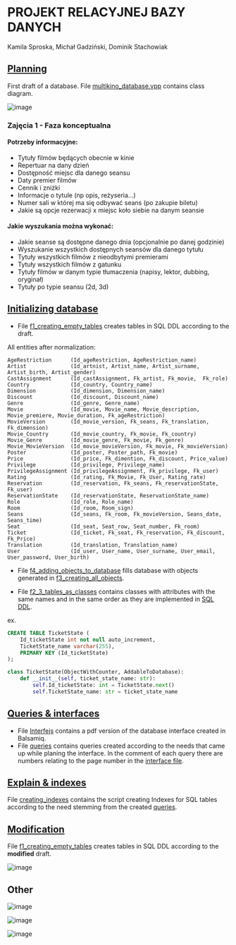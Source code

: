# PROJEKT RELACYJNEJ BAZY DANYCH
Kamila Sproska, Michał Gadziński, Dominik Stachowiak

## [Planning](P0_planning)
First draft of a database. File [multikino_database.vpp](P0_planning/multikino_database.vpp) contains class diagram.

![image](https://user-images.githubusercontent.com/61067969/143085033-d5442ea3-0b05-49d4-a622-153d75e92d6c.png)

### Zajęcia 1 - Faza konceptualna
#### Potrzeby informacyjne:
- Tytuły filmów będących obecnie w kinie
- Repertuar na dany dzień
- Dostępność miejsc dla danego seansu
- Daty premier filmów
- Cennik i zniżki
- Informacje o tytule (np opis, reżyseria...)
- Numer sali w której ma się odbywać seans (po zakupie biletu)
- Jakie są opcje rezerwacji x miejsc koło siebie na danym seansie
#### Jakie wyszukania można wykonać:
- Jakie seanse są dostępne danego dnia (opcjonalnie po danej godzinie)
- Wyszukanie wszystkich dostępnych seansów dla danego tytułu
- Tytuły wszystkich filmów z nieodbytymi premierami
- Tytuły wszystkich filmów z gatunku
- Tytuły filmów w danym typie tłumaczenia (napisy, lektor, dubbing, oryginał)
- Tytuły po typie seansu (2d, 3d)

## [Initializing database](P1_initializing_database)
- File [f1_creating_empty_tables](P1_initializing_database/f1_creating_empty_tables.sql) creates tables in SQL DDL 
according to the draft.

All entities after normalization:
```
AgeRestriction      (Id_ageRestriction, AgeRestriction_name)
Artist	            (Id_artnist, Artist_name, Artist_surname, Artist_birth, Artist_gender)
CastAssignment	    (Id_castAssignment, Fk_artist, Fk_movie,  Fk_role)
Country	            (Id_country, Country_name)
Dimension           (Id_dimension, Dimension_name)
Discount            (Id_discount, Discount_name)
Genre	            (Id_genre, Genre_name)
Movie	            (Id_movie, Movie_name, Movie_description, Movie_premiere, Movie_duration, Fk_ageRestriction)
MovieVersion	    (Id_movie_version, Fk_seans, Fk_translation, Fk_dimension)
Movie_Country	    (Id_movie_country, Fk_movie, Fk_country)
Movie_Genre         (Id_movie_genre, Fk_movie, Fk_genre)
Movie_MovieVersion  (Id_movie_movieVersion, Fk_movie, Fk_movieVersion)
Poster	            (Id_poster, Poster_path, Fk_movie)
Price	            (Id_price, Fk_dimention, Fk_discount, Price_value)
Privilege           (Id_privilege, Privilege_name)
PrivilegeAssignment (Id_privilegeAssignment, Fk_privilege, Fk_user)
Rating              (Id_rating, Fk_Movie, Fk_User, Rating_rate)
Reservation         (Id_reservation, Fk_seans, Fk_reservationState, Fk_user)
ReservationState    (Id_reservationState, ReservationState_name)
Role	            (Id_role, Role_name)
Room	            (Id_room, Room_sign)
Seans	            (Id_seans, Fk_room, Fk_movieVersion, Seans_date, Seans_time)
Seat	            (Id_seat, Seat_row, Seat_number, Fk_room)
Ticket	            (Id_ticket, Fk_seat, Fk_reservation, Fk_discount, Fk_Price)
Translation         (Id_translation, Translation_name)
User	            (Id_user, User_name, User_surname, User_email, User_password, User_birth)
```

- File [f4_adding_objects_to_database](P1_initializing_database/f4_adding_objects_to_database.py) 
fills database with objects generated in [f3_creating_all_objects](P1_initializing_database/f3_creating_all_objects.py).

- File [f2_3_tables_as_classes](P1_initializing_database/f2_3_tables_as_classes.py) contains classes with attributes 
with the same names and in the same order as they are implemented in [SQL DDL](P1_initializing_database/f1_creating_empty_tables.sql).

ex.
```sql
CREATE TABLE TicketState (
    Id_ticketState int not null auto_increment,
    TicketState_name varchar(255),
    PRIMARY KEY (Id_ticketState)
);
```
```python
class TicketState(ObjectWithCounter, AddableToDatabase):
    def __init__(self, ticket_state_name: str):
        self.Id_ticketState: int = TicketState.next()
        self.TicketState_name: str = ticket_state_name
```

## [Queries & interfaces](P2_queries_and_interfaces)
- File [Interfejs](P2_queries_and_interfaces/Interfejs.pdf) contains a pdf version of the database interface created in Balsamiq.
- File [queries](P2_queries_and_interfaces/queries.sql) contains queries created according to the needs that came up 
while planing the interface. In the comment of each query there are numbers relating to the page number 
in the [interface file](P2_queries_and_interfaces/Interfejs.pdf).

## [Explain & indexes](P3_explain_and_indexes)
File [creating_indexes](P3_explain_and_indexes/creating_indexes.sql) contains the script creating Indexes for SQL tables according to the need stemming from the created [queries](P2_queries_and_interfaces/queries.sql).

## [Modification](P4_mod)
File [f1_creating_empty_tables](P4_mod/f1_creating_empty_tables.sql) creates tables in SQL DDL 
according to the **modified** draft.

![image](https://user-images.githubusercontent.com/61067969/145451528-5adbee48-29f4-4a09-9f0a-0ef61ff6313f.png)

## Other

![image](https://user-images.githubusercontent.com/61067969/143007686-e8a512b7-51b7-426e-95ff-36d25ed8ece1.png)

![image](https://user-images.githubusercontent.com/61067969/143007772-7fc56a09-fb53-426e-8cd9-df4e7de95b28.png)

![image](https://user-images.githubusercontent.com/61067969/143007839-677e516a-cbd1-40a3-8398-6ea9b7017a5d.png)
